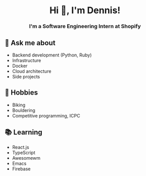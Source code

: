 <h1 align="center"> Hi 👋, I'm Dennis!</h1>
<h3 align="center"> I'm a Software Engineering Intern at Shopify</h3>

## 💬 Ask me about
- Backend development (Python, Ruby)
- Infrastructure
- Docker
- Cloud architecture
- Side projects 

## 📅 Hobbies
- Biking
- Bouldering
- Competitive programming, ICPC

## 📚 Learning
- React.js 
- TypeScript
- Awesomewm
- Emacs
- Firebase
